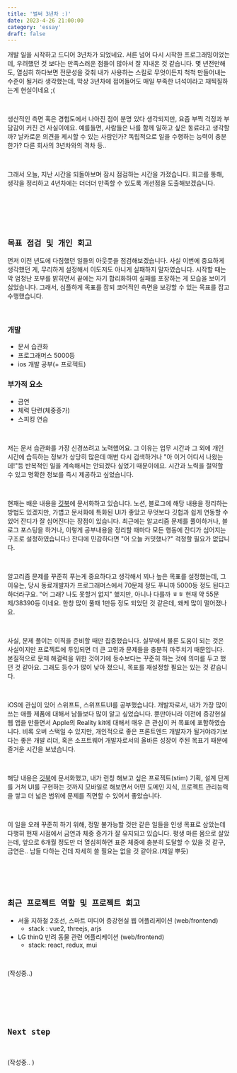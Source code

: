 ```yaml
---
title: '벌써 3년차 :)'
date: 2023-4-26 21:00:00
category: 'essay'
draft: false
---
```


개발 일을 시작하고 드디어 3년차가 되었네요. 서른 넘어 다시 시작한 프로그래밍이었는데, 우려했던 것 보다는 만족스러운 점들이 많아서 잘 지내온 것 같습니다. 몇 년전만해도, 열심히 하다보면 전문성을 갖춰 내가 사용하는 스킬로 무엇이든지 척척 만들어내는 수준이 될거라 생각했는데, 막상 3년차에 접어들어도 매일 부족한 녀석이라고 채찍질하는게 현실이네요 ;(

</br>

생산적인 측면 혹은 경험도에서 나아진 점이 분명 있다 생각되지만, 요즘 부쩍 걱정과 부담감이 커진 건 사실이에요. 예를들면, 사람들은 나를 함께 일하고 싶은 동료라고 생각할까? 날카로운 의견을 제시할 수 있는 사람인가? 독립적으로 일을 수행하는 능력이 충분한가? 다른 회사의 3년차와의 격차 등..

</br>

그래서 오늘, 지난 시간을 되돌아보며 잠시 점검하는 시간을 가졌습니다. 회고를 통해, 생각을 정리하고 4년차에는 더더더 만족할 수 있도록 개선점을 도출해보겠습니다.

</br>
</br>
</br>
</br>

## <strong>`목표 점검 및 개인 회고`</strong><br/>

먼저 이전 년도에 다짐했던 일들의 아웃풋을 점검해보겠습니다. 사실 이번에 중요하게 생각했던 게, 무리하게 설정해서 이도저도 아니게 실패하지 말자였습니다. 시작할 때는 막 엄청난 포부를 밝히면서 끝에는 자기 합리화하여 실패를 포장하는 게 모습을 보이기 싫었습니다. 그래서, 심플하게 목표를 잡되 코어적인 측면을 보강할 수 있는 목표를 잡고 수행했습니다.

<br />

### 개발

- 문서 습관화
- 프로그래머스 5000등
- ios 개발 공부(+ 프로젝트)

### 부가적 요소

- 금연
- 체력 단련(체중증가)
- 스피킹 연습

<br />

저는 문서 습관화를 가장 신경쓰려고 노력했어요. 그 이유는 업무 시간과 그 외에 개인 시간에 습득하는 정보가 상당히 많은데 매번 다시 검색하거나 "아 이거 어디서 나왔는데!"등 반복적인 일을 계속해서는 안되겠다 싶었기 때문이에요. 시간과 노력을 절약할 수 있고 명확한 정보를 즉시 제공하고 싶었습니다.

<br />

현재는 배운 내용을 [깃북](https://app.gitbook.com/s/FpfkHPFJB4qWsxjvj36q/)에 문서화하고 있습니다. 노션, 블로그에 해당 내용을 정리하는 방법도 있겠지만, 가볍고 문서화에 특화된 UI가 좋았고 무엇보다 깃헙과 쉽게 연동할 수 있어 잔디가 잘 심어진다는 장점이 있습니다. 최근에는 알고리즘 문제를 풀이하거나, 블로그 포스팅을 하거나, 이렇게 공부내용을 정리할 때마다 모든 행동에 잔디가 심어지는 구조로 설정하였습니다:) 잔디에 민감하다면 "어 오늘 커밋했나?" 걱정할 필요가 없답니다.

<br />

알고리즘 문제를 꾸준히 푸는게 중요하다고 생각해서 꾀나 높은 목표를 설정했는데, 그 이유는, 당시 동료개발자가 프로그래머스에서 70문제 정도 푸니까 5000등 정도 된다고 하더라구요. "어 그래? 나도 못할거 없지" 했지만, 아니나 다를까 ㅎㅎ 현재 약 55문제/38390등 이네요. 한창 많이 풀때 1만등 정도 되었던 것 같은데, 왜케 많이 떨어졌나요.

<br />

사실, 문제 풀이는 이직을 준비할 때만 집중했습니다. 실무에서 물론 도움이 되는 것은 사실이지만 프로젝트에 투입되면 더 큰 고민과 문제들을 충분히 마주치기 때문입니다. 본질적으로 문제 해결력을 위한 것이기에 등수보다는 꾸준히 하는 것에 의미를 두고 했던 것 같아요. 그래도 등수가 많이 낮아 졌으니, 목표를 재설정할 필요는 있는 것 같습니다.

<br />

iOS에 관심이 있어 스위프트, 스위프트UI를 공부했습니다. 개발자로서, 내가 가장 많이 쓰는 애플 제품에 대해서 남들보다 많이 알고 싶었습니다. 뿐만아니라 이전에 증강현실 웹 앱을 만들면서 Apple의 Reality kit에 대해서 매우 큰 관심이 커 목표에 포함하였습니다. 비록 오버 스택일 수 있지만, 개인적으로 좋은 프론트엔드 개발자가 될거야라기보다는 좋은 개발 리더, 혹은 소프트웨어 개발자로서의 올바른 성장이 주된 목표기 때문에 즐거운 시간을 보냈습니다.

<br />

해당 내용은 [깃북](https://undefined-343.gitbook.io/ios-docs/)에 문서화했고, 내가 런칭 해보고 싶은 프로젝트(stim) 기획, 설계 단계를 거쳐 UI를 구현하는 것까지 모바일로 해보면서 어떤 도메인 지식, 프로젝트 관리능력을 쌓고 더 넓은 범위에 문제를 직면할 수 있어서 좋았습니다.

</br>

이 일을 오래 꾸준히 하기 위해, 정말 불가능할 것만 같은 일들을 인생 목표로 삼았는데 다행히 현재 시점에서 금연과 체중 증가가 잘 유지되고 있습니다. 평생 마른 몸으로 살았는데, 앞으로 6개월 정도만 더 열심히하면 표준 체중에 충분히 도달할 수 있을 것 같구, 금연은.. 남들 다하는 건데 자세히 쓸 필요는 없을 것 같아요.(제일 뿌듯)

</br>
</br>
</br>

## <strong>`최근 프로젝트 역할 및 프로젝트 회고`</strong><br/>

- 서울 지하철 2호선, 스마트 미디어 증강현실 웹 어플리케이션 (web/frontend)
  - stack : vue2, threejs, arjs
- LG thinQ 반려 동물 관련 어플리케이션 (web/frontend)
  - stack: react, redux, mui

<br />

(작성중..)

</br>
</br>
</br>
</br>

## <strong>`Next step`</strong><br/>

<br />

(작성중.. )

</br>
</br>
</br>
</br>
